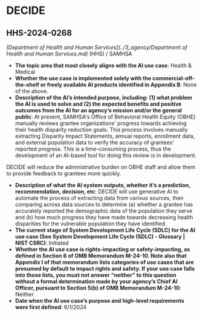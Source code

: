 # DECIDE
## HHS-2024-0268
_[Department of Health and Human Services](../3_agency/Department of Health and Human Services.md)_ (HHS) / SAMHSA


+ **The topic area that most closely aligns with the AI use case**: Health & Medical
+ **Whether the use case is implemented solely with the commercial-off-the-shelf or freely available AI products identified in Appendix B**: None of the above.
+ **Description of the AI’s intended purpose, including: (1) what problem the AI is used to solve and (2) the expected benefits and positive outcomes from the AI for an agency’s mission and/or the general public**: At present, SAMHSA's Office of Behavioral Health Equity (OBHE) manually reviews grantee organizations' progress towards achieving their health disparity reduction goals. This process involves manually extracting Disparity Impact Statements, annual reports, enrollment data, and external population data to verify the accuracy of grantees' reported progress. This is a time-consuming process, thus the development of an AI-based tool for doing this review is in development.

DECIDE will reduce the administrative burden on OBHE staff and allow them to provide feedback to grantees more quickly.
+ **Description of what the AI system outputs, whether it’s a prediction, recommendation, decision, etc**: DECIDE will use generative AI to automate the process of extracting data from various sources, then comparing across data sources to determine (a) whether a grantee has accurately reported the demographic data of the population they serve and (b) how much progress they have made towards decreasing health disparities for the vulnerable population they have identified.
+ **The current stage of System Development Life Cycle (SDLC) for the AI use case (See System Development Life Cycle (SDLC) - Glossary | NIST CSRC)**: Initiated
+ **Whether the AI use case is rights-impacting or safety-impacting, as defined in Section 6 of OMB Memorandum M-24-10. Note also that Appendix I of that memorandum lists categories of use cases that are presumed by default to impact rights and safety. If your use case falls into those lists, you must not answer “neither” to this question without a formal determination made by your agency’s Chief AI Officer, pursuant to Section 5(b) of OMB Memorandum M-24-10**: Neither
+ **Date when the AI use case’s purpose and high-level requirements were first defined**: 6/1/2024